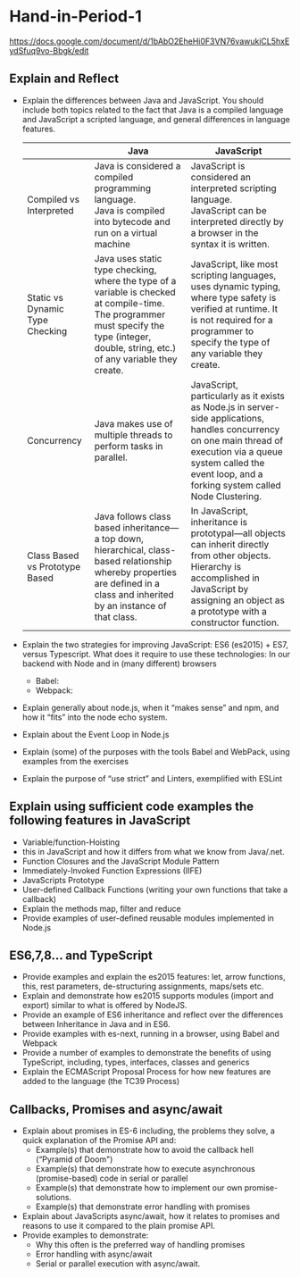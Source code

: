 # Hand-in-Period-1

https://docs.google.com/document/d/1bAbO2EheHi0F3VN76vawukiCL5hxEydSfuq9vo-Bbgk/edit

## Explain and Reflect

- Explain the differences between Java and JavaScript. You should include both topics related to the fact that Java is a compiled language and JavaScript a scripted language, and general differences in language features.

    ||Java|JavaScript|
    |-|-|-|
    |Compiled vs Interpreted|Java is considered a compiled programming language.<br>Java is compiled into bytecode and run on a virtual machine|JavaScript is considered an interpreted scripting language.<br>JavaScript can be interpreted directly by a browser in the syntax it is written.|
    |Static vs Dynamic Type Checking|Java uses static type checking, where the type of a variable is checked at compile-time. The programmer must specify the type (integer, double, string, etc.) of any variable they create.|JavaScript, like most scripting languages, uses dynamic typing, where type safety is verified at runtime. It is not required for a programmer to specify the type of any variable they create.|
    |Concurrency|Java makes use of multiple threads to perform tasks in parallel.|JavaScript, particularly as it exists as Node.js in server-side applications, handles concurrency on one main thread of execution via a queue system called the event loop, and a forking system called Node Clustering.|
    |Class Based vs Prototype Based|Java follows class based inheritance—a top down, hierarchical, class-based relationship whereby properties are defined in a class and inherited by an instance of that class.|In JavaScript, inheritance is prototypal—all objects can inherit directly from other objects. Hierarchy is accomplished in JavaScript by assigning an object as a prototype with a constructor function.|

- Explain the two strategies for improving JavaScript: ES6 (es2015) + ES7, versus Typescript. What does it require to use these technologies: In our backend with Node and in (many different) browsers
    - Babel: 
    - Webpack: 
- Explain generally about node.js, when it “makes sense” and npm, and how it “fits” into the node echo system.
- Explain about the Event Loop in Node.js
- Explain (some) of the purposes with the tools Babel and WebPack, using  examples from the exercises
- Explain the purpose of “use strict” and Linters, exemplified with ESLint

## Explain using sufficient code examples the following features in JavaScript

- Variable/function-Hoisting
- this in JavaScript and how it differs from what we know from Java/.net.
- Function Closures and the JavaScript Module Pattern
- Immediately-Invoked Function Expressions (IIFE)
- JavaScripts Prototype
- User-defined Callback Functions (writing your own functions that take a callback)
- Explain the methods map, filter and reduce
- Provide examples of user-defined reusable modules implemented in Node.js

## ES6,7,8... and TypeScript

- Provide examples and explain the es2015 features: let, arrow functions, this, rest parameters, de-structuring assignments, maps/sets etc.
- Explain and demonstrate how es2015 supports modules (import and export) similar to what is offered by NodeJS.
- Provide an example of ES6 inheritance and reflect over the differences between Inheritance in Java and in ES6.
- Provide examples with es-next, running in a browser, using Babel and Webpack
- Provide a number of examples to demonstrate the benefits of using TypeScript, including, types, interfaces, classes and generics
- Explain the ECMAScript Proposal Process for how new features are added to the language (the TC39 Process)

## Callbacks, Promises and async/await

- Explain about promises in ES-6 including, the problems they solve, a quick explanation of the Promise API and:
    - Example(s) that demonstrate how to avoid the callback hell  (“Pyramid of Doom")
    - Example(s) that demonstrate how to execute asynchronous (promise-based) code in serial or parallel
    - Example(s) that demonstrate how to implement our own promise-solutions.
    - Example(s) that demonstrate error handling with promises
- Explain about JavaScripts async/await, how it relates to promises and reasons to use it compared to the plain promise API.
- Provide examples to demonstrate:
    - Why this often is the preferred way of handling promises
    - Error handling with async/await
    - Serial or parallel execution with async/await.
